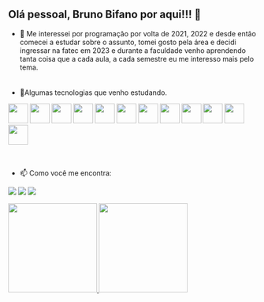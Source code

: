 ## Olá pessoal, Bruno Bifano por aqui!!! 👋

- 🔭 Me interessei por programação por volta de 2021, 2022 e desde então comecei a estudar sobre o assunto, tomei gosto pela área e decidi ingressar na fatec em 2023 e durante a faculdade venho aprendendo tanta coisa que a cada aula, a cada semestre eu me interesso mais pelo tema.
  <br>
  <br>
  <br>
- 📱Algumas tecnologias que venho estudando.
<div>
<img loading="lazy" src="https://cdn.jsdelivr.net/gh/devicons/devicon/icons/git/git-original.svg" width="40" height="40"/>
<img src="https://cdn.jsdelivr.net/gh/devicons/devicon@latest/icons/java/java-original.svg" width="40" height="40"/>
<img src="https://cdn.jsdelivr.net/gh/devicons/devicon@latest/icons/php/php-original.svg" width="40" height="40"/>
<img src="https://cdn.jsdelivr.net/gh/devicons/devicon@latest/icons/mysql/mysql-plain-wordmark.svg" width="40" height="40"/>
<img src="https://cdn.jsdelivr.net/gh/devicons/devicon@latest/icons/microsoftsqlserver/microsoftsqlserver-plain-wordmark.svg" width="40" height="40"/>
<img src="https://cdn.jsdelivr.net/gh/devicons/devicon@latest/icons/html5/html5-original.svg" width="40" height="40"/>
<img src="https://cdn.jsdelivr.net/gh/devicons/devicon@latest/icons/css3/css3-original.svg" width="40" height="40"/>
        
<img src="https://cdn.jsdelivr.net/gh/devicons/devicon@latest/icons/javascript/javascript-original.svg" width="40" height="40"/>
<img src="https://cdn.jsdelivr.net/gh/devicons/devicon@latest/icons/figma/figma-original.svg" width="40" height="40"/>
<img src="https://cdn.jsdelivr.net/gh/devicons/devicon@latest/icons/arduino/arduino-original.svg" width="40" height="40"/>
<img src="https://cdn.jsdelivr.net/gh/devicons/devicon@latest/icons/apache/apache-original.svg" width="40" height="40"/>
<img src="https://icongr.am/devicon/codeigniter-plain-wordmark.svg?color=f3ecec" width="40" height="40"/>
<br>
<br>
<br>

- 📫 Como você me encontra:

<a href="https://www.instagram.com/onurbruno96?igsh=MXY1cXhjOGIwazZtag==" target="_blank"><img loading="lazy" src="https://img.shields.io/badge/-Instagram-%23E4405F?style=for-the-badge&logo=instagram&logoColor=white" target="_blank"></a>
<a href = "mailto:bruno.silveira.0803@gmail.com"><img loading="lazy" src="https://img.shields.io/badge/Gmail-D14836?style=for-the-badge&logo=gmail&logoColor=white" target="_blank"></a>
<a href="https://www.linkedin.com/in/bruno-silveira-496705293/" target="_blank"><img loading="lazy" src="https://img.shields.io/badge/-LinkedIn-%230077B5?style=for-the-badge&logo=linkedin&logoColor=white" target="_blank"></a>   
</div>

<div>
  <a href="https://github.com/BrunOnurBMB">
  <img loading="lazy" height="180em" src="https://github-readme-stats.vercel.app/api/top-langs/?username=BrunOnurBMB&show_icons=true&layout=compact&langs_count=7&theme=dark"/>
  <img loading="lazy" height="180em" src="https://github-readme-stats.vercel.app/api?username=BrunOnurBMB&show_icons=true&theme=dark&include_all_commits=true&count_private=true"/>
</div>
